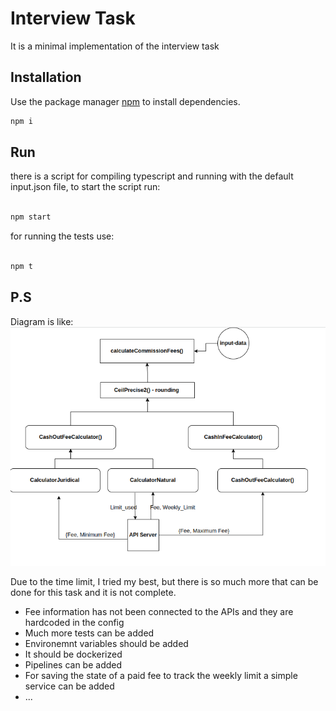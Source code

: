 # Interview Task

It is a minimal implementation of the interview task

## Installation

Use the package manager [npm](https://www.npmjs.com/) to install dependencies.

```bash
npm i
```

## Run

there is a script for compiling typescript and running with the default input.json file, to start the script run:

```js

npm start

```

for running the tests use:

```js

npm t

```

## P.S

Diagram is like: 
![Diagram](diag.png)

Due to the time limit, I tried my best, but there is so much more that can be done for this task and it is not complete.

- Fee information has not been connected to the APIs and they are hardcoded in the config
- Much more tests can be added
- Environemnt variables should be added
- It should be dockerized
- Pipelines can be added
- For saving the state of a paid fee to track the weekly limit a simple service can be added
- ...
